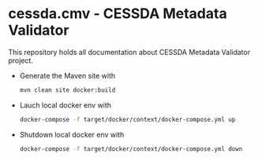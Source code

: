 # cessda.cmv - CESSDA Metadata Validator 

This repository holds all documentation about CESSDA Metadata Validator project. 

* Generate the Maven site with
	```bash
	mvn clean site docker:build
	```
	
* Lauch local docker env with
	```bash
	docker-compose -f target/docker/context/docker-compose.yml up
	```
	
* Shutdown local docker env with
	```bash
	docker-compose -f target/docker/context/docker-compose.yml down
	```
	